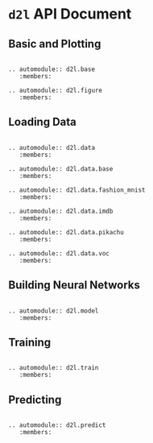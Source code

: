 # `d2l` API Document

## Basic and Plotting

```eval_rst

.. automodule:: d2l.base
   :members:

.. automodule:: d2l.figure
   :members:

```

## Loading Data

```eval_rst

.. automodule:: d2l.data
   :members:

.. automodule:: d2l.data.base
   :members:

.. automodule:: d2l.data.fashion_mnist
   :members:

.. automodule:: d2l.data.imdb
   :members:

.. automodule:: d2l.data.pikachu
   :members:

.. automodule:: d2l.data.voc
   :members:

```

## Building Neural Networks

```eval_rst

.. automodule:: d2l.model
   :members:

```

## Training

```eval_rst

.. automodule:: d2l.train
   :members:

```

## Predicting

```eval_rst

.. automodule:: d2l.predict
   :members:

```
